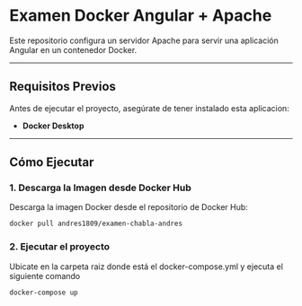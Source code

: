 # Examen Docker Angular + Apache

Este repositorio configura un servidor Apache para servir una aplicación Angular en un contenedor Docker.

---

## **Requisitos Previos**
Antes de ejecutar el proyecto, asegúrate de tener instalado esta aplicacion:
- **Docker Desktop**

---

## **Cómo Ejecutar**

### **1. Descarga la Imagen desde Docker Hub**
Descarga la imagen Docker desde el repositorio de Docker Hub:
```bash
docker pull andres1809/examen-chabla-andres
```

### **2. Ejecutar el proyecto**
Ubicate en la carpeta raiz donde está el docker-compose.yml y ejecuta el siguiente comando
```bash
docker-compose up